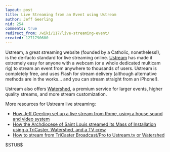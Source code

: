 ```yaml
---
layout: post
title: Live Streaming from an Event using Ustream
author: Jeff Geerling
nid: 254
comments: true
redirect_from: /wiki/117/live-streaming-event/
created: 1271790600
---
```

<p>Ustream, a great streaming website (founded by a Catholic, nonetheless!), is the de-facto standard for live streaming online. <a href="http://www.ustream.tv/">Ustream</a> has made it extremely easy for anyone with a webcam (or a whole dedicated multicam rig) to stream an event from anywhere to thousands of users. Ustream is completely free, and uses Flash for stream delivery (although alternative methods are in the works... and you can stream straight from an iPhone!).</p>
<p>Ustream also offers <a href="https://watershed.ustream.tv/">Watershed</a>, a premium service for larger events, higher quality streams, and more stream customization.</p>
<p>More resources for Ustream live streaming:</p>
<ul>
<li> <a href="/blog/oscatholic/live-streaming-rome-quick-ustreami">How Jeff Geerling set up a live stream from Rome, using a house sound and video system</a></li>
<li> <a href="/blog/archstl/how-archstl-streamed-inst">How the Archdiocese of Saint Louis streamed its Mass of Installation using a TriCaster, Watershed, and a TV crew</a></li>
<li><a href="http://www.lifeisaprayer.com/articles/computing/2010/how-stream-tricaster-broadcast">How to stream from TriCaster Broadcast/Pro to Ustream.tv or Watershed</a></li>
</ul>
<p>$STUB$</p>
